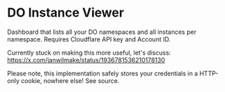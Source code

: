 # DO Instance Viewer

Dashboard that lists all your DO namespaces and all instances per namespace. Requires Cloudflare API key and Account ID.

Currently stuck on making this more useful, let's discuss: https://x.com/janwilmake/status/1936781536210178130

Please note, this implementation safely stores your credentials in a HTTP-only cookie, nowhere else! See source.
